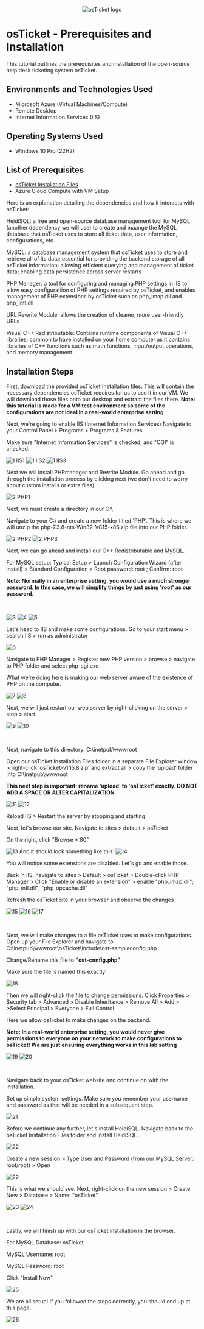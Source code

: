 <p align="center">
<img src="https://i.imgur.com/Clzj7Xs.png" alt="osTicket logo"/>
</p>

<h1>osTicket - Prerequisites and Installation</h1>
This tutorial outlines the prerequisites and installation of the open-source help desk ticketing system osTicket.<br />



<h2>Environments and Technologies Used</h2>

- Microsoft Azure (Virtual Machines/Compute)
- Remote Desktop
- Internet Information Services (IIS)

<h2>Operating Systems Used </h2>

- Windows 10 Pro (22H2)</b>

<h2>List of Prerequisites</h2>

- [osTicket Installation Files](https://drive.google.com/uc?export=download&id=1b3RBkXTLNGXbibeMuAynkfzdBC1NnqaD)
- Azure Cloud Compute with VM Setup 
<p>Here is an explanation detailing the dependencies and how it interacts with osTicket:</p>
<p>HeidiSQL: a free and open-source database management tool for MySQL (another dependency we will use) to create and maange the MySQL database that osTicket uses to store all ticket data, user information, configurations, etc.</p>
<p>MySQL: a database management system that osTicket uses to store and retrieve all of its data; essential for providing the backend storage of all osTicket information; allowing efficient querying and management of ticket data; enabling data persistence across server restarts</p>
<p>PHP Manager: a tool for configuring and managing PHP settings in IIS to allow easy configuratiion of PHP settings required by osTicket, and enables management of PHP extensions by osTicket such as php_imap.dll and php_intl.dll</p>
<p>URL Rewrite Module: allows the creation of cleaner, more user-friendly URLs</p>
<p>Visual C++ Redistributable: Contains runtime components of Visual C++ libraries; common to have installed on your home computer as it contains libraries of C++ functions such as math functions, input/output operations, and memory management. </p>

<h2>Installation Steps</h2>

<p>
First, download the provided osTicket Installation files. This will contain the necessary dependencies osTicket requires for us to use it in our VM. We will download those files onto our desktop and extract the files there. 
  <B>Note: this tutorial is made for a VM test environment so some of the configurations are not ideal in a real-world enterprise setting</B>

</p>
<p>
Next, we're going to enable IIS (Internet Information Services) 
Navigate to your Control Panel > Programs > Programs & Features </p>
Make sure "Internet Information Services" is checked, and "CGI" is checked:
<br />

![1 IIS1](https://github.com/user-attachments/assets/8be9bc4d-8d6f-40eb-b2c9-12c1e2fa1c6d)
![1 IIS2](https://github.com/user-attachments/assets/3b6decd8-2e50-4ab6-a2db-b824385153a2)
![1 IIS3](https://github.com/user-attachments/assets/ab1baf2a-750a-4b91-a499-be65c21cdf59)


<p>
Next we will install PHPmanager and Rewrite Module. Go ahead and go through the installation process by clicking next (we don't need to worry about custom installs or extra files).
</p>

![2 PHP1](https://github.com/user-attachments/assets/88a74252-20ab-48c5-9c95-8ff945246a11)

<p>Next, we must create a directory in our C:\</p>
<p>Navigate to your C:\ and create a new folder titled 'PHP'. This is where we will unzip the php-7.3.8-nts-Win32-VC15-x86.zip file into our PHP folder. </p>

![2 PHP2](https://github.com/user-attachments/assets/a93188fb-ae5c-461f-9c81-46bb3827bd9b)
![2 PHP3](https://github.com/user-attachments/assets/92b38ff2-1773-47d1-9d14-797d3fc73ad3)


<p>
Next, we can go ahead and install our C++ Redistributable and MySQL.</p>
<p>For MySQL setup: Typical Setup > Launch Configuration Wizard (after install) > Standard Configuration > Root password: root ; Confirm: root </p>
<p><b>Note: Normally in an enterprise setting, you would use a much stronger password. In this case, we will simplify things by just using 'root' as our password.</b></p>
<br />

![3](https://github.com/user-attachments/assets/76117f7d-9541-440c-868f-64e4575156e3)
![4](https://github.com/user-attachments/assets/8b934434-d569-4ae8-b85a-e2d1781922c6)
![5](https://github.com/user-attachments/assets/33c7f276-1e03-4373-9401-c0e548bb39e1)


<p>Let's head to IIS and make some configurations. Go to your start menu > search IIS > run as administrator</p>

![6](https://github.com/user-attachments/assets/d2198950-ce5f-4581-9dd9-9a89dd1ad7c6)

<p>
Navigate to PHP Manager > Register new PHP version > browse > navigate to PHP folder and select php-cgi.exe</p>
What we're doing here is making our web server aware of the existence of PHP on the computer.

![7](https://github.com/user-attachments/assets/04823820-3355-4788-8ec3-e278cb152732)
![8](https://github.com/user-attachments/assets/32d2e46f-859e-4f66-88ce-fdcb306415d0)

Next, we will just restart our web server by right-clicking on the server > stop > start

![9](https://github.com/user-attachments/assets/f015999b-5565-4f87-9831-54cf639bb030)
![10](https://github.com/user-attachments/assets/308da89e-772b-4958-9d6b-efb55eea257d)

<br />

<p>
Next, navigate to this directory: C:\inetpub\wwwroot</p>
<p>Open our osTicket Installation Files folder in a separate File Explorer window > right-click 'osTicket-v1.15.8.zip' and extract all > copy the 'upload' folder into C:\inetpub\wwwroot </p>
<p><b>This next step is important: rename 'upload' to 'osTicket' exactly. DO NOT ADD A SPACE OR ALTER CAPITALIZATION</b></p>

![11](https://github.com/user-attachments/assets/42a75956-fe92-45b4-b73c-0ef8dcd46840)
![12](https://github.com/user-attachments/assets/35193668-4f51-4cc6-aa92-60b525e1097f)

<p>Reload IIS > Restart the server by stopping and starting</p>
<p>Next, let's browse our site. Navigate to sites > default > osTicket</p>
<p>On the right, click "Browse *:80"</p>

![13](https://github.com/user-attachments/assets/c32db7c3-b3d4-4085-9057-2c5d9b321440)
And it should look something like this:
![14](https://github.com/user-attachments/assets/19b38aec-3dfb-4870-a2ea-03309dcaf36b)

<p>
You will notice some extensions are disabled. Let's go and enable those.</p>
<p>Back in IIS, navigate to sites > Default > osTicket > Double-click PHP Manager > Click "Enable or disable an extension" > enable "php_imap.dll"; "php_intl.dll"; "php_opcache.dll" </p>
Refresh the osTicket site in your browser and observe the changes

![15](https://github.com/user-attachments/assets/93f17542-0b1e-401e-8bfe-7a07f68004d3)
![16](https://github.com/user-attachments/assets/9dc8c88c-b80c-42d3-a01d-c6b8f8a3381f)
![17](https://github.com/user-attachments/assets/2a481a90-518d-474b-98bd-ce2295f81369)


<br />

<p>Next, we will make changes to a file osTicket uses to make configurations. Open up your File Explorer and navigate to C:\inetpub\wwwroot\osTicket\include\ost-sampleconfig.php</p>
<p>
Change/Rename this file to <b>"ost-config.php"</b></p>
Make sure the file is named this exactly!

![18](https://github.com/user-attachments/assets/071cabb8-f34a-4378-8822-0cb2353e9155)

<p>Then we will right-click the file to change permissions. Click Properties > Security tab > Advanced > Disable Inheritance > Remove All > Add > >Select Principal > Everyone > Full Control </p>
Here we allow osTicket to make changes on the backend.
<p><B>Note: In a real-world enterprise setting, you would never give permissions to everyone on your network to make configurations to osTicket! We are just ensuring everything works in this lab setting</B></p>

![19](https://github.com/user-attachments/assets/84dde006-fa94-4455-810b-15eb4e28d48f)
![20](https://github.com/user-attachments/assets/a84db21f-3286-4f81-a05c-78d6120e45bc)

<br />

<p>
Navigate back to your osTicket website and continue on with the installation.</p>
<p>Set up simple system settings. Make sure you remember your username and password as that will be needed in a subsequent step.</p>

![21](https://github.com/user-attachments/assets/4fa0dd33-38ea-4d02-809e-7460db241b6b)

<p>Before we continue any further, let's install HeidiSQL. Navigate back to the osTicket Installation Files folder and install HeidiSQL.</p>

![22](https://github.com/user-attachments/assets/ab698524-77c9-47cb-a92a-e7bf3ec025ac)


<p>Create a new session > Type User and Password (from our MySQL Server: root/root) > Open </p>

![22](https://github.com/user-attachments/assets/ef9a7f66-abb1-4105-8cda-3a487fc87922)

<p>This is what we should see. Next, right-click on the new session > Create New > Database > Name: "osTicket" </p>

![23](https://github.com/user-attachments/assets/b7ecff5f-87ec-4ae4-8066-875007cc775b)
![24](https://github.com/user-attachments/assets/c912a3c7-7199-4354-8d22-55039eae0ade)

<br />


<p>
Lastly, we will finish up with our osTicket installation in the browser. </p>

<p>For MySQL Database: osTicket</p>

MySQL Username: root

MySQL Password: root
<p>Click "Install Now"</p>

![25](https://github.com/user-attachments/assets/36305679-b3ad-421a-abc8-589dc635595a)
<p>
We are all setup! If you followed the steps correctly, you should end up at this page.</p>

![26](https://github.com/user-attachments/assets/f6862947-dec2-42d2-af8c-af2829c7d648)

